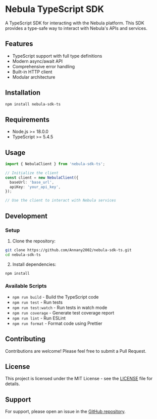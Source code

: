 # Nebula TypeScript SDK

A TypeScript SDK for interacting with the Nebula platform. This SDK provides a type-safe way to interact with Nebula's APIs and services.

## Features

- TypeScript support with full type definitions
- Modern async/await API
- Comprehensive error handling
- Built-in HTTP client
- Modular architecture

## Installation

```bash
npm install nebula-sdk-ts
```

## Requirements

- Node.js >= 18.0.0
- TypeScript >= 5.4.5

## Usage

```typescript
import { NebulaClient } from 'nebula-sdk-ts';

// Initialize the client
const client = new NebulaClient({
  baseUrl: 'base_url',
  apiKey: 'your_api_key',
});

// Use the client to interact with Nebula services
```

## Development

### Setup

1. Clone the repository:

```bash
git clone https://github.com/Annany2002/nebula-sdk-ts.git
cd nebula-sdk-ts
```

2. Install dependencies:

```bash
npm install
```

### Available Scripts

- `npm run build` - Build the TypeScript code
- `npm run test` - Run tests
- `npm run test:watch` - Run tests in watch mode
- `npm run coverage` - Generate test coverage report
- `npm run lint` - Run ESLint
- `npm run format` - Format code using Prettier

## Contributing

Contributions are welcome! Please feel free to submit a Pull Request.

## License

This project is licensed under the MIT License - see the [LICENSE](LICENSE) file for details.

## Support

For support, please open an issue in the [GitHub repository](https://github.com/Annany2002/nebula-sdk-ts/issues).
